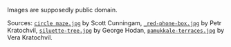 Images are supposedly public domain.

Sources: [`circle maze.jpg`](http://www.publicdomainpictures.net/view-image.php?image=3305&picture=circle-maze) by Scott Cunningam, [`_red-phone-box.jpg`](http://www.publicdomainpictures.net/view-image.php?image=7864&picture=red-phone-box) by Petr Kratochvil, [`siluette-tree.jpg`](http://www.publicdomainpictures.net/view-image.php?image=81417&picture=silhouette-tree) by George Hodan, [`pamukkale-terraces.jpg`](http://www.publicdomainpictures.net/view-image.php?image=8966&picture=pamukkale-terraces) by Vera Kratochvil.
